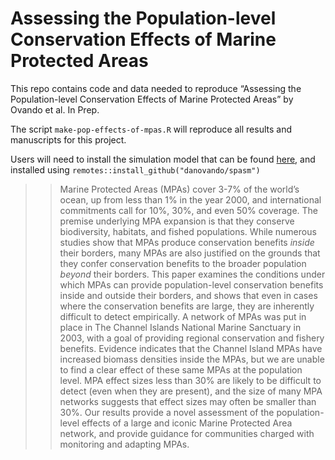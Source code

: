 
<!-- README.md is generated from README.Rmd. Please edit that file -->

# Assessing the Population-level Conservation Effects of Marine Protected Areas

This repo contains code and data needed to reproduce “Assessing the
Population-level Conservation Effects of Marine Protected Areas” by
Ovando et al. In Prep.

The script `make-pop-effects-of-mpas.R` will reproduce all results and
manuscripts for this project.

Users will need to install the simulation model that can be found
[here](https://github.com/DanOvando/spasm), and installed using
`remotes::install_github("danovando/spasm")`

> > Marine Protected Areas (MPAs) cover 3-7% of the world’s ocean, up
> > from less than 1% in the year 2000, and international commitments
> > call for 10%, 30%, and even 50% coverage. The premise underlying MPA
> > expansion is that they conserve biodiversity, habitats, and fished
> > populations. While numerous studies show that MPAs produce
> > conservation benefits *inside* their borders, many MPAs are also
> > justified on the grounds that they confer conservation benefits to
> > the broader population *beyond* their borders. This paper examines
> > the conditions under which MPAs can provide population-level
> > conservation benefits inside and outside their borders, and shows
> > that even in cases where the conservation benefits are large, they
> > are inherently difficult to detect empirically. A network of MPAs
> > was put in place in The Channel Islands National Marine Sanctuary in
> > 2003, with a goal of providing regional conservation and fishery
> > benefits. Evidence indicates that the Channel Island MPAs have
> > increased biomass densities inside the MPAs, but we are unable to
> > find a clear effect of these same MPAs at the population level. MPA
> > effect sizes less than 30% are likely to be difficult to detect
> > (even when they are present), and the size of many MPA networks
> > suggests that effect sizes may often be smaller than 30%. Our
> > results provide a novel assessment of the population-level effects
> > of a large and iconic Marine Protected Area network, and provide
> > guidance for communities charged with monitoring and adapting MPAs.
